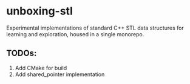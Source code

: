 # unboxing-stl
Experimental implementations of standard C++ STL data structures for learning and exploration, housed in a single monorepo.

## TODOs: 
1. Add CMake for build
2. Add shared_pointer implementation
